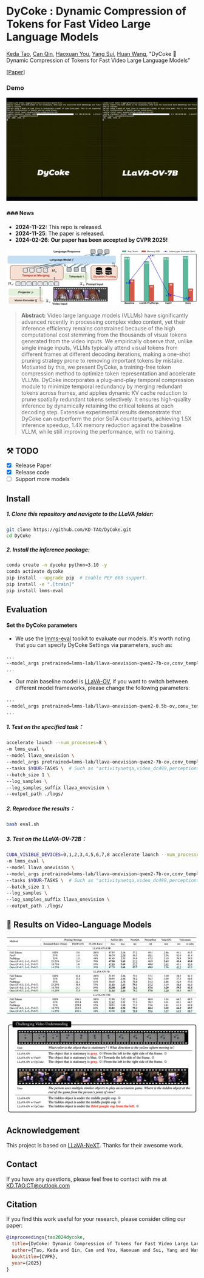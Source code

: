 
# DyCoke : **Dynamic Compression of Tokens for Fast Video Large Language Models**

[Keda Tao](), [Can Qin](https://canqin.tech/), [Haoxuan You](https://hxyou.github.io/), [Yang Sui](https://eclipsess.github.io/yangsui.github.io/), [Huan Wang](https://huanwang.tech/), "DyCoke 🥤Dynamic Compression of Tokens for Fast Video Large Language Models"

[[Paper](https://arxiv.org/abs/2411.15024)]

### Demo

![video](figures/video-ezgif.com-resize-2.gif)
#### 🔥🔥🔥 News

- **2024-11-22:** This repo is released.
- **2024-11-25**: The paper is released.
- **2024-02-26**: **Our paper has been accepted by CVPR 2025!**

![overview](figures/overview.png)


> **Abstract:** Video large language models (VLLMs) have significantly advanced recently in processing complex video content, yet their inference efficiency remains constrained because of the high computational cost stemming from the thousands of visual tokens generated from the video inputs. We empirically observe that, unlike single image inputs, VLLMs typically attend visual tokens from different frames at different decoding iterations, making a one-shot pruning strategy prone to removing important tokens by mistake. Motivated by this, we present DyCoke, a training-free token compression method to optimize token representation and accelerate VLLMs. DyCoke incorporates a plug-and-play temporal compression module to minimize temporal redundancy by merging redundant tokens across frames, and applies dynamic KV cache reduction to prune spatially redundant tokens selectively. It ensures high-quality inference by dynamically retaining the critical tokens at each decoding step. Extensive experimental results demonstrate that DyCoke can outperform the prior SoTA counterparts, achieving 1.5X inference speedup, 1.4X memory reduction against the baseline VLLM, while still improving the performance, with no training.

## ⚒️ TODO

* [x] Release Paper 
* [x] Release code 
* [ ] Support more models

## Install
##### 1. **Clone this repository and navigate to the LLaVA folder:**
```bash
git clone https://github.com/KD-TAO/DyCoke.git
cd DyCoke
```

##### 2. **Install the inference package:**
```bash
conda create -n dycoke python=3.10 -y
conda activate dycoke
pip install --upgrade pip  # Enable PEP 660 support.
pip install -e ".[train]"
pip install lmms-eval
```

## Evaluation
#### Set the DyCoke parameters
- We use the [lmms-eval](https://github.com/EvolvingLMMs-Lab/lmms-eval) toolkit to evaluate our models. It's worth noting that you can specify DyCoke Settings via parameters, such as:
```bash
...
--model_args pretrained=lmms-lab/llava-onevision-qwen2-7b-ov,conv_template=qwen_1_5,model_name=llava_qwen,dycoke=True,dycoke_l=3,dycoke_p=0.7,dycoke_k=0.7 \
...
```
- Our main baseline model is [LLaVA-OV](https://github.com/LLaVA-VL/LLaVA-NeXT/tree/main), if you want to switch between different model frameworks, please change the following parameters:
```bash
...
--model_args pretrained=lmms-lab/llava-onevision-qwen2-0.5b-ov,conv_template=qwen_1_5,model_name=llava_qwen,dycoke=True,dycoke_num_image_per_frame=$YOUR_NUM,image_token_start_index=$YOUR_IDX \
...
```
##### 1. Test on the specified task：
```bash
accelerate launch --num_processes=8 \
-m lmms_eval \
--model llava_onevision \
--model_args pretrained=lmms-lab/llava-onevision-qwen2-7b-ov,conv_template=qwen_1_5,model_name=llava_qwen,dycoke=True \
--tasks $YOUR-TASKS \  # Such as "activitynetqa,video_dc499,perceptiontest_val_mc,videomme_w_subtitle,videomme,nextqa_mc_test..."
--batch_size 1 \
--log_samples \
--log_samples_suffix llava_onevision \
--output_path ./logs/
```
##### 2. **Reproduce the results**：
```bash
bash eval.sh
```
##### 3. **Test on the LLaVA-OV-72B**：
```bash
CUDA_VISIBLE_DEVICES=0,1,2,3,4,5,6,7,8 accelerate launch --num_processes=1 \
-m lmms_eval \
--model llava_onevision \
--model_args pretrained=lmms-lab/llava-onevision-qwen2-7b-ov,conv_template=qwen_1_5,model_name=llava_qwen,dycoke=True,device_map=auto \
--tasks $YOUR-TASKS \  # Such as "activitynetqa,video_dc499,perceptiontest_val_mc,videomme_w_subtitle,videomme,nextqa_mc_test..."
--batch_size 1 \
--log_samples \
--log_samples_suffix llava_onevision \
--output_path ./logs/
```

## 👀 Results on Video-Language Models

![overview](figures/table.png)

![overview](figures/case.png)
## Acknowledgement

This project is based on [LLaVA-NeXT](https://github.com/LLaVA-VL/LLaVA-NeXT). Thanks for their awesome work.

## Contact

If you have any questions, please feel free to contact with me at KD.TAO.CT@outlook.com

## Citation

If you find this work useful for your research, please consider citing our paper:

```bibtex
@inproceedings{tao2024dycoke,
  title={DyCoke: Dynamic Compression of Tokens for Fast Video Large Language Models},
  author={Tao, Keda and Qin, Can and You, Haoxuan and Sui, Yang and Wang, Huan},
  booktitle={CVPR},
  year={2025}
}
```
